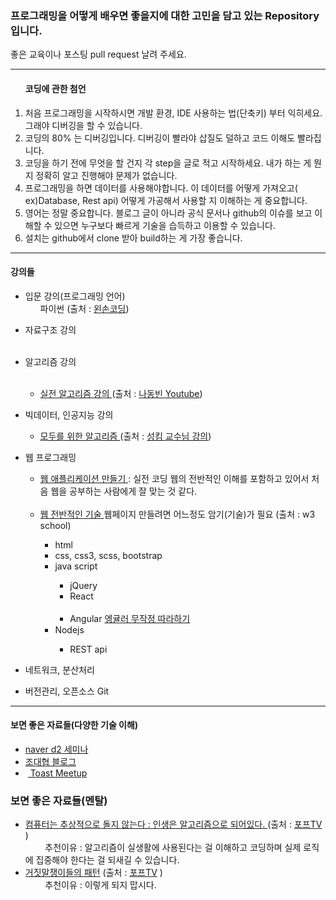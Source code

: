 <h3><strong>프로그래밍을 어떻게 배우면 좋을지에 대한</strong> 고민을 담고 있는 Repository 입니다. </h3>
좋은 교육이나 포스팅 pull request 날려 주세요.
<hr>
<ol>
<h4> 코딩에 관한 첨언</h4>
 <li> 처음 프로그래밍을 시작하시면 개발 환경, IDE 사용하는 법(단축키) 부터 익히세요. 그래야 디버깅을 할 수 있습니다. </li>
 <li> 코딩의 80% 는 디버깅입니다. 디버깅이 빨라야 삽질도 덜하고 코드 이해도 빨라집니다. </li>
 <li> 코딩을 하기 전에 무엇을 할 건지 각 step을 글로 적고 시작하세요. 내가 하는 게 뭔지 정확히 알고 진행해야 문제가 없습니다. </li>
 <li> 프로그래밍을 하면 데이터를 사용해야합니다. 이 데이터를 어떻게 가져오고( ex)Database, Rest api) 어떻게 가공해서 사용할 지 이해하는 게 중요합니다. </li>
 <li> 영어는 정말 중요합니다. 블로그 글이 아니라 공식 문서나 github의 이슈를 보고 이해할 수 있으면 누구보다 빠르게 기술을 습득하고 이용할 수 있습니다.</li>
 <li> 설치는 github에서 clone 받아 build하는 게 가장 좋습니다.</li>
</ol>
 <hr>
<h4>강의들</h4>
    <ul>
        <li>입문 강의(프로그래밍 언어) 
            <ul>파이썬 (출처 : <a href=https://www.youtube.com/watch?v=UHg1Drp1uKE&list=PLGPF8gvWLYypeEoFNTfSHdFL5WRLAfmmm>왼손코딩</a>) </ul>
        </li>
    </ul>
    <ul>
        <li>자료구조 강의 </li>
    </ul>
    <ul>
        <li>알고리즘 강의</li>
           <ul>
                <li><a href=https://www.youtube.com/watch?v=qQ5iLNjpxSk&list=PLRx0vPvlEmdDHxCvAQS1_6XV4deOwfVrz> 실전 알고리즘 강의  </a> (출처 : <a href=https://www.youtube.com/channel/UChflhu32f5EUHlY7_SetNWw/playlists>나동빈 Youtube</a>) </li>
            </ul>
        </li>
    </ul>
    <ul>
        <li>빅데이터, 인공지능 강의</li>
        <ul>
                <li><a href=https://www.youtube.com/watch?v=BS6O0zOGX4E&list=PLlMkM4tgfjnLSOjrEJN31gZATbcj_MpUm> 모두를 위한 알고리즘  </a> (출처 : <a href=http://hunkim.github.io/ml/>성킴 교수님 강의</a>)</li> 
            </ul>
    </ul>
     <ul> 
        <li>웹 프로그래밍</li>
        <ul><li> <a href="https://opentutorials.org/course/1688"> 웹 애플리케이션 만들기 </a>: 실전 코딩<caption> 웹의 전반적인 이해를 포함하고 있어서 처음 웹을 공부하는 사람에게 잘 맞는 것 같다. </caption></li>
               <li><a href=https://www.w3schools.com/> 웹 전반적인 기술 </a><caption>웹페이지 만들려면 어느정도 암기(기술)가 필요</caption>  (출처 : <a = hrefhttps://www.w3schools.com> w3 school</a>)</li> 
                <ul><li>html</li>
                        <li>css, css3, scss, bootstrap </li>
                        <li>java script</li>
                        <ul>
                        <li>jQuery </li>
                        <li>React </li>
                        <li>Angular <a href="https://www.hitcle.com/space/Angular/a_I32QQsMNmV8J"> 엥귤러 무작정 따라하기 </a></li>
                </ul>
                <li> Nodejs</li>
                    <ul>
                        <li> REST api </li>
                    </ul>
                </ul>
            </ul>
    </ul>
    <ul> 
        <li>네트워크, 분산처리</li>
    </ul>
    <ul> 
        <li> 버전관리, 오픈소스 Git</li> 
    </ul>
 <hr>
<h4>보면 좋은 자료들(다양한 기술 이해)</h4>
<ul><li><a href="https://www.youtube.com/watch?v=klnfWhPGPRs">naver d2 세미나</a></li>
    <li><a href="http://bcho.tistory.com/"> 조대협 블로그</a></li>
    <li> <a href="http://meetup.toast.com/"> Toast Meetup </a></li>
 </ul>
<h3> 보면 좋은 자료들(멘탈) </h3>
<ul>
    <li><a href= https://www.youtube.com/watch?v=PUd6LCJZlJo&t=1s> 
    컴퓨터는 추상적으로 돌지 않는다 : 인생은 알고리즘으로 되어있다. </a> (출처 : <a href=https://www.youtube.com/channel/UC63J0Q5huHSlbNT3KxvAaHQ>포프TV</a> )</li>
        <caption> 추천이유 : 알고리즘이 실생활에 사용된다는 걸 이해하고 코딩하며 실제 로직에 집중해야 한다는 걸 되새길 수 있습니다.</caption>
     <li><a href= https://www.youtube.com/watch?v=kilGnfyhMkg>거짓말쟁이들의 패턴</a> (출처 : <a href=https://www.youtube.com/channel/UC63J0Q5huHSlbNT3KxvAaH>포프TV</a> )</li>
        <caption> 추천이유 : 이렇게 되지 맙시다.</caption> 
</ul>
